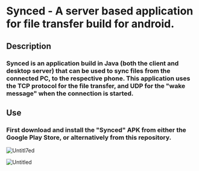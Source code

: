 # Synced - A server based application for file transfer build for android.

## Description
### Synced is an application build in Java (both the client and desktop server) that can be used to sync files from the connected PC, to the respective phone. This application uses the TCP protocol for the file transfer, and UDP for the "wake message" when the connection is started.

## Use
### First download and install the "Synced" APK from either the Google Play Store, or alternatively from this repository. 

![Untitl7ed](https://user-images.githubusercontent.com/47326518/64069270-20181a80-cc3e-11e9-9549-7d313e42e858.png)

![Untitled](https://user-images.githubusercontent.com/47326518/64069272-24443800-cc3e-11e9-849f-48341f3b82ed.png)

